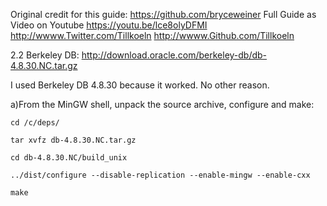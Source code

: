 Original credit for this guide: https://github.com/bryceweiner 
Full Guide as Video on Youtube https://youtu.be/lce8olyDFMI
http://wwww.Twitter.com/Tillkoeln http://wwww.Github.com/Tillkoeln


2.2 Berkeley DB: http://download.oracle.com/berkeley-db/db-4.8.30.NC.tar.gz

I used Berkeley DB 4.8.30 because it worked.  No other reason. 

a)From the MinGW shell, unpack the source archive, configure and make:

	cd /c/deps/

	tar xvfz db-4.8.30.NC.tar.gz

	cd db-4.8.30.NC/build_unix

	../dist/configure --disable-replication --enable-mingw --enable-cxx

	make

